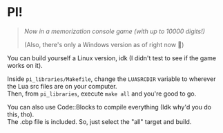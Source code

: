 # PI!  
 > *Now in a memorization console game (with up to 10000 digits!)*
 > 
 > (Also, there's only a Windows version as of right now 🤷)

You can build yourself a Linux version, idk (I didn't test to see if the game works on it).

Inside `pi_libraries/Makefile`, change the `LUASRCDIR` variable to wherever the Lua src files are on your computer.  
Then, from `pi_libraries`, execute `make all` and you're good to go.

You can also use Code::Blocks to compile everything (Idk why'd you do this, tho).  
The .cbp file is included. So, just select the "all" target and build.
